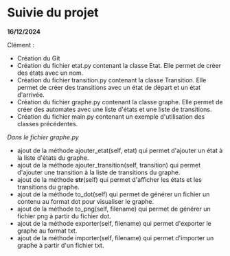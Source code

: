 # Suivie du projet


**16/12/2024**

Clément : 

- Création du Git
- Création du fichier etat.py contenant la classe Etat. Elle permet de créer des états avec un nom. 
- Création du fichier transition.py contenant la classe Transition. Elle permet de créer des transitions avec un état de départ et un état d'arrivée.
- Création du fichier graphe.py contenant la classe graphe. Elle permet de créer des automates avec une liste d'états et une liste de transitions.
- Création du fichier main.py contenant un exemple d'utilisation des classes précédentes.

*Dans le fichier graphe.py*

-  ajout de la méthode ajouter_etat(self, etat) qui permet d'ajouter un état à la liste d'états du graphe.
-  ajout de la méthode ajouter_transition(self, transition) qui permet d'ajouter une transition à la liste de transitions du graphe.
-  ajout de la méthode __str__(self) qui permet d'afficher les états et les transitions du graphe.
-  ajout de la méthode to_dot(self) qui permet de générer un fichier un contenu au format dot pour visualiser le graphe.
-  ajout de la méthode to_png(self, filename) qui permet de générer un fichier png à partir du fichier dot.
-  ajout de la méthode exporter(self, filename) qui permet d'exporter le graphe au format txt.
-  ajout de la méthode importer(self, filename) qui permet d'importer un graphe à partir d'un fichier txt.